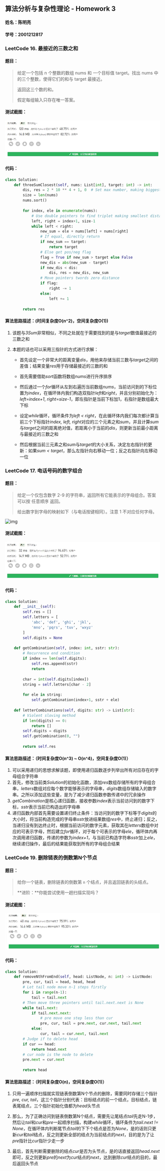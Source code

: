 ## 算法分析与复杂性理论 - Homework 3

#### 姓名：陈明亮

#### 学号：2001212817



### LeetCode 16. 最接近的三数之和

#### 题目：

> 给定一个包括 n 个整数的数组 nums 和 一个目标值 target。找出 nums 中的三个整数，使得它们的和与 target 最接近。
>
> 返回这三个数的和。
>
> 假定每组输入只存在唯一答案。

#### 测试截图：

![img](https://github.com/Palette25/Algo-2021/blob/main/Homework3/figures/1.jpg)

#### 代码：

```python
class Solution:
    def threeSumClosest(self, nums: List[int], target: int) -> int:
        dis, res = 2 * 10 ** 4 + 1, 0  # Set max number, making biggest distance
        size = len(nums)
        nums.sort()

        for index, ele in enumerate(nums):
            # Use double pointers to find triplet making smallest distance
            left, right = index+1, size-1
            while left < right:
                new_sum = ele + nums[left] + nums[right]
                # If equal, directly return
                if new_sum == target:
                    return target
                # Else get pos/neg flag
                flag = True if new_sum > target else False
                new_dis = abs(new_sum - target)
                if new_dis < dis:
                    dis, res = new_dis, new_sum
                # Move pointers twords zero distance
                if flag:
                    right -= 1
                else:
                    left += 1

        return res
```

#### 算法思路描述：(时间复杂度O(n^2)，空间复杂度O(1))

1. 该题与*3Sum*非常相似，不同之处就在于需要找到的是与*target*数值最接近的三数之和

2. 本题的话也可以采用三指针的方式进行求解：

   - 首先设定一个非常大的距离变量*dis*，用他来存储当前三数与*target*之间的差值；结果变量*res*用于存储最接近的三数的和

   - 首先需要借助*sort*函数将数组*nums*进行升序排序

   - 然后通过一个*for*循环从左到右遍历当前数组*nums*，当前访问到的下标位置为*index*，在循环体内我们构造双指针*left*和*right*，并且分别初始化为：*left=index+1*, *right=size-1*，即左指针是当前下标加1，右指针是数组最大下标

   - 设定*while*循环，循环条件为*left < right*，在此循环体内我们每次都计算当前三个下标指针*index, left, right*对应的三个元素之和*sum*，并且计算*sum*与*target*之间的距离绝对值，若距离小于当前的*dis*，则更新当前最小距离与最接近的三数之和

   - 然后根据当前三元素之和*sum*与*target*的大小关系，决定左右指针的更新：如果*sum < target*，那么左指针向右移动一位；反之右指针向左移动一位

     

### LeetCode 17. 电话号码的数字组合

#### 题目：

> 给定一个仅包含数字 2-9 的字符串，返回所有它能表示的字母组合。答案可以按 任意顺序 返回。
>
> 给出数字到字母的映射如下（与电话按键相同）。注意 1 不对应任何字母。
>

![img](https://github.com/Palette25/Algo-2021/blob/main/Homework3/figures/0.jpg)

#### 测试截图：

![img](https://github.com/Palette25/Algo-2021/blob/main/Homework3/figures/2.jpg)

#### 代码：

```python
class Solution:
    def __init__(self):
        self.res = []
        self.letters = [
            'abc', 'def', 'ghi', 'jkl', 
            'mno', 'pqrs', 'tuv', 'wxyz'
        ]
        self.digits = None

    def getCombination(self, index: int, sstr: str):
        # Recurrence end condition
        if index == len(self.digits):
            self.res.append(sstr)
            return
        
        char = int(self.digits[index])
        string = self.letters[char - 2]

        for ele in string:
            self.getCombination(index+1, sstr + ele)

    def letterCombinations(self, digits: str) -> List[str]:
        # Violent sloving method
        if len(digits) == 0:
            return []
        self.digits = digits
        self.getCombination(0, "")

        return self.res
```

#### 算法思路描述：（时间复杂度O(n^3)  ~ O(n^4)，空间复杂度O(1)）

1. 可以采用递归的思想求解该题，即使用递归函数逐步列举出所有对应存在的字母组合字符串
2. 首先，修改当前类*Solution*的初始化函数，添加*res*数组存储所有的字母组合串，*letters*数组对应每个数字能够表示的字母串，*digits*数组存储输入的数字串。之所以添加这些变量，是为了减少递归函数参数传递中的冗余操作
3. *getCombination*是核心递归函数，接收参数*index*表示当前访问到的数字下标，*sstr*表示当前已构造出的字母串
4. 递归函数内部首先需要设置递归终止条件：当访问到的数字下标等于*digits*的大小时，将当前构造完成的字母串*sstr*放进结果数组*res*中，终止递归；反之，当递归没有到达终止时，根据当前访问的数字元素，获取其在*letters*数组中对应的可表示字母，然后建立*for*循环，对于每个可表示的字母*ele*，循环体内再次调用递归函数，传递的参数为*index+1*，与当前已构造字符串*sstr*加上*ele*，继续递归操作，最后的结果能获取到所有的字母组合结果



### LeetCode 19. 删除链表的倒数第N个节点

#### 题目：

> 给你一个链表，删除链表的倒数第 `n` 个结点，并且返回链表的头结点。
>
> **进阶：**你能尝试使用一趟扫描实现吗？

#### 测试截图：

![img](https://github.com/Palette25/Algo-2021/blob/main/Homework3/figures/3.jpg)

#### 代码：

```python
class Solution:
    def removeNthFromEnd(self, head: ListNode, n: int) -> ListNode:
        pre, cur, tail = head, head, head
        # Let tail node move n-1 steps firstly
        for i in range(n-1):
            tail = tail.next
        # Then move three pointers until tail.next.next is None
        while tail.next:
            if tail.next.next: 
                # pre move one step less than cur
                pre, cur, tail = pre.next, cur.next, tail.next
            else:
                cur, tail = cur.next, tail.next
        # Judge if to delete head
        if cur == head:
            return head.next        
        # cur node is the node to delete
        pre.next = cur.next

        return head
```

#### 算法思路描述：（时间复杂度O(n)，空间复杂度O(1)）

1. 只用一遍顺序扫描就实现链表倒数第N个节点的删除，需要同时存储三个指针*pre, cur, tail*，这三个指针分别代表：目标结点的前一个结点，目标结点，链表尾结点，三个指针初始化值都为*head*头节点

2. 那么，为了正确访问到链表倒数第N个结点，需要先让尾结点*tail*先走N-1步，然后让*tail*和*cur*和*pre*一起顺序扫描，构建*while*循环，循环条件为*tail.next != None*，在循环体内判断尾节点*tail*的下下个结点是否为*None*，是的话则只更新*cur*和*tail*结点，反之则更新全部的结点为当前结点的*next*，目的是为了让*pre*指针比*cur*指针少走一步

3. 最后，首先判断需要删除的结点*cur*是否为头节点，是的话直接返回*head.next*即可，反之则更新*pre*的*next*为*cur*结点的*next*，达到删除*cur*结点的目的，最后返回头节点

   

